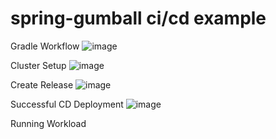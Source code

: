 # spring-gumball ci/cd example

Gradle Workflow
![image](https://user-images.githubusercontent.com/66948916/143933564-6586454f-c61f-4596-8a4f-f30678245eec.png)

Cluster Setup
![image](https://user-images.githubusercontent.com/66948916/144024132-1ac3677f-f0aa-43b3-abe2-f528a5c87d88.png)

Create Release
![image](https://user-images.githubusercontent.com/66948916/144024452-a4b4b037-604a-4a34-8d6e-6e1318628698.png)

Successful CD Deployment
![image](https://user-images.githubusercontent.com/66948916/144030348-7fad3773-f0a0-4030-80a8-09b7ff086739.png)

Running Workload
